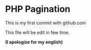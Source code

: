# PHP Pagination

This is my first commit with github.com

This file will be edit in few time.

**(I apologize for my english)**
